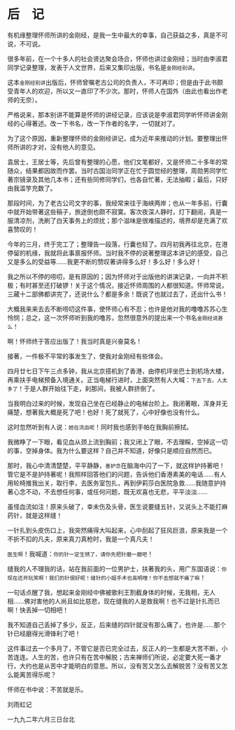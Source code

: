 # 后　记

有机缘整理怀师所讲的金刚经，是我一生中最大的幸事，自己获益之多，真是不可说，不可说。

很多年前，在一个十多人的社会贤达聚会场合，怀师也讲过金刚经；当时由李淑君同学记录整理，发表于人文世界，后来又集印出版，书名是`金刚经别讲`。

这本`金刚经别讲`出版后，怀师曾嘱老古公司的负责人，不可再印；但是由于此书颇受青年人的欢迎，所以又一直印了不少次。那时，怀师人在国外（由此也看出作老师的无奈）。

严格说来，那本别讲不能算是怀师的讲经记录，应该说是李淑君同学听怀师讲金刚经的心得著述。改一下书名，改一下作者的名字，一切就对了。

为了这个原因，重新整理怀师的金刚经讲记，成为近年来推动的计划。要整理出怀师所讲的才对，没有他人的意见。

袁居士，王居士等，先后曾有整理的心愿，他们文笔都好，又是怀师二十多年的常随众，结果都因故而作罢。当时古国治同学正在忙于圆觉经的整理，周勋男同学忙著宗镜录及其他几本书；还有些同修同学们，也各自忙著，无法抽暇；最后，只好由我滥竽充数了。

那段时间，为了老古公司文字的事，我经常来往于海峡两岸；也从一年多前，行囊中就开始带著这些稿子，旅途倒也颇不寂寞。客次夜深人静时，灯下翻阅，真是一服清凉剂，洗刷了白天事务上的烦扰；那个滋味是很难描述的，境界却是充满了欢喜赞叹的！

今年的三月，终于完工了；整理告一段落，行囊也轻了。四月初我再往北京，在港停留的机缘，我就将此事禀报怀师。当时我不停的说著整理这本讲记的感受，自己又是多么的受益等……我更不断的赞叹著讲得多么好！多么好！多么好！

我之所以不停的唠叨，是有原因的；因为怀师对于出版他的讲演记录，一向并不积极；有时甚至还打破锣！关于这个情况，接近怀师周围的人都很知道。怀师常说，三藏十二部佛都讲完了，还说什么？都是多余！既说了也就过去了，还出什么书！

大概我来来去去不断唠叨这件事，使怀师心有不忍；也许是他对我的噜噜苏苏心生怜悯；总之，这一次怀师听到我的噜苏，忽然很意外的提出来一个书名`金刚经说甚么`！

啊！怀师终于答应出版了！我当时真是兴奋莫名！

接著，一件极不平常的事发生了，使我对金刚经有些体会。

四月廿七日下午三点多钟，我从北京搭机到了香港，由停机坪坐巴士到机场大楼，再乘扶手电梯预备入境通关。正当电梯行进时，上面突然有人大喊：`下去下去，人太多了`！于是人群开始往下走，刹那间，我被人群挤倒了。

当我明白过来的时候，发现自己坐在已经静止的电梯台阶上。我闭著眼，浑身并无痛楚，想著我大概是死了吧！也好！死了就死了，心中好像也没有什么。

这时忽然听到有人说：`她在流血呢`！同时我也感到手帕在我胸前擦拭。

我微睁了一下眼，看见血从颈上流到胸前；我又闭上了眼，不去理睬，空掉这一切的事，空掉身体。我为什么要这样？自己并不知道，好像只是顺应自然而已。

那时，我心中清清楚楚，平平静静，`善护念`在脑海中闪了一下，就这样护持著吧！管它是不是护持著呢！我照样回答他们的问题，告诉他们香港素美的电话……有人用轮椅推我出关，取行李，去医务室包扎，再到伊莉莎白医院急救……我随意护持著心念不动，不去想任何事，或任何问题，既无欢喜也无悲，平平淡淡……

虽怪血流如注！原来头破了，幸未伤及头骨，医生说要缝五针，又说头上不能打麻药针，就是这样缝！

一针扎到头皮伤口上，我突然痛得大叫起来，心中刮起了狂风巨浪，原来我是一个不折不扣的凡夫，原来真刀真枪时，我是一个真凡夫！

`医生啊`！我喊道：`你的针一定生锈了，请你先把针磨一磨吧`！

缝我的人不理我的话，站在我前面的一位男护士，扶著我的头，用广东国语说：`你现在还开玩笑啊！我们的针很好呢！缝针的小姐手术也高明哩！你不去想就不痛了嘛`！

一句话点醒了我，想起来金刚经中佛被歌利王割截身体的时候，无我相，无人相……佛对害他的人尚且如比慈悲，现在缝我的人是救我啊！也不过是针扎而已啊！快丢掉一切相吧！

我不知道自己丢掉了多少，反正，后来缝的四针就没有那么痛了，也许是……那个针已经磨得光滑锋利了吧！

这件事过去一个多月了，不管它是否已完全过去，反正人的一生都是大苦不断，小苦连连。人生的苦，也许只有在苦中解脱；古来禅师们所说，必定要大死一番才行，大约也是从苦中才能明白的意思。所以，没有苦又怎么去解脱苦？没有苦又怎么能离苦得乐呢？

怀师在书中说：不苦就是乐。

刘雨虹记

一九九二年六月三日台北
